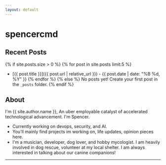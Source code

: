 ```yaml
---
layout: default
---
```


# spencercmd


## Recent Posts

{% if site.posts.size > 0 %}
  {% for post in site.posts limit:5 %}
  - [{{ post.title }}]({{ post.url | relative_url }}) - {{ post.date | date: "%B %d, %Y" }}
  {% endfor %}
{% else %}
  No posts yet! Create your first post in the `_posts` folder.
{% endif %}

## About

I'm {{ site.author.name }}, An uber employable catalyst of accelerated technological advancement.
I'm Spencer.
- Currently working on devops, security, and AI.
- You'll mainly find projects im working on, life updates, opinion pieces here.
- I'm a musician, developer, dog lover, and hobby mycologist. I am heavily involved in dog rescue, volunteer at my local shelter. I am always interested in talking about our canine companions!

---
